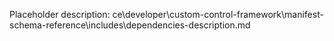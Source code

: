 Placeholder description: ce\developer\custom-control-framework\manifest-schema-reference\includes\dependencies-description.md